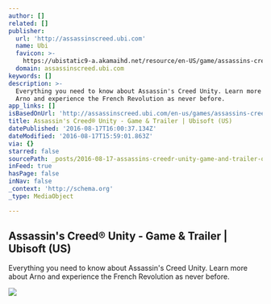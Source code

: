 ```yaml
---
author: []
related: []
publisher:
  url: 'http://assassinscreed.ubi.com'
  name: Ubi
  favicon: >-
    https://ubistatic9-a.akamaihd.net/resource/en-US/game/assassins-creed/ac/ACfavicon_143345.ico
  domain: assassinscreed.ubi.com
keywords: []
description: >-
  Everything you need to know about Assassin's Creed Unity. Learn more about
  Arno and experience the French Revolution as never before.
app_links: []
isBasedOnUrl: 'http://assassinscreed.ubi.com/en-us/games/assassins-creed-unity.aspx'
title: Assassin's Creed® Unity - Game & Trailer | Ubisoft (US)
datePublished: '2016-08-17T16:00:37.134Z'
dateModified: '2016-08-17T15:59:01.863Z'
via: {}
starred: false
sourcePath: _posts/2016-08-17-assassins-creedr-unity-game-and-trailer-or-ubisoft-us.md
inFeed: true
hasPage: false
inNav: false
_context: 'http://schema.org'
_type: MediaObject

---
```

<article style=""><h1>Assassin's Creed® Unity - Game &amp; Trailer | Ubisoft (US)</h1><p>Everything you need to know about Assassin's Creed Unity. Learn more about Arno and experience the French Revolution as never before.</p><img src="https://ubistatic9-a.akamaihd.net/resource/en-US/game/assassins-creed/ac/gamescom-1_261694.jpg" /></article>